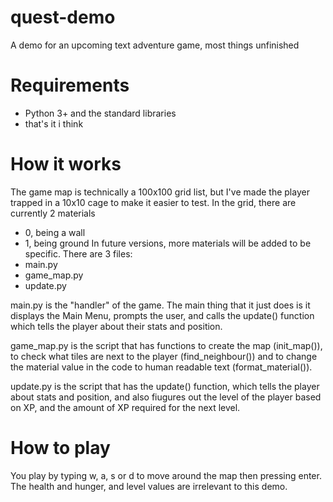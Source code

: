 # quest-demo
A demo for an upcoming text adventure game, most things unfinished

# Requirements

- Python 3+ and the standard libraries
- that's it i think

# How it works

The game map is technically a 100x100 grid list, but I've made the player trapped in a 10x10 cage to make it easier to test.
In the grid, there are currently 2 materials
- 0, being a wall
- 1, being ground
In future versions, more materials will be added to be specific.
There are 3 files:
- main.py
- game_map.py
- update.py

main.py is the "handler" of the game. The main thing that it just does is it displays the Main Menu, prompts the user, and calls the update() function which tells the player about their stats and position.

game_map.py is the script that has functions to create the map (init_map()), to check what tiles are next to the player (find_neighbour()) and to change the material value in the code to human readable text (format_material()).

update.py is the script that has the update() function, which tells the player about stats and position, and also fiugures out the level of the player based on XP, and the amount of XP required for the next level.

# How to play

You play by typing w, a, s or d to move around the map then pressing enter. The health and hunger, and level values are irrelevant to this demo.
